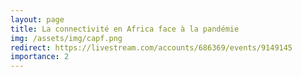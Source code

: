 ```yaml
---
layout: page
title: La connectivité en Africa face à la pandémie
img: /assets/img/capf.png
redirect: https://livestream.com/accounts/686369/events/9149145
importance: 2
---
```


